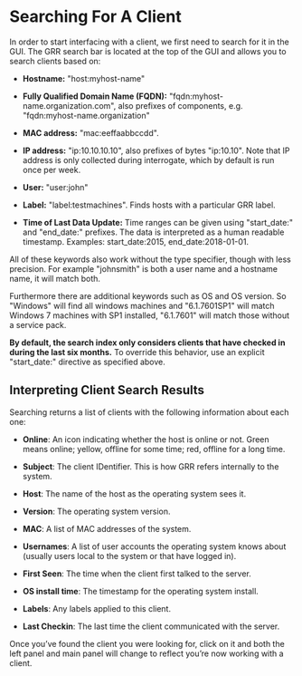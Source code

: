 # Searching For A Client

In order to start interfacing with a client, we first need to search for
it in the GUI. The GRR search bar is located at the top of the GUI and
allows you to search clients based on:

  - **Hostname:** "host:myhost-name"

  - **Fully Qualified Domain Name (FQDN):**
    "fqdn:myhost-name.organization.com", also prefixes of components,
    e.g. "fqdn:myhost-name.organization"

  - **MAC address:** "mac:eeffaabbccdd".

  - **IP address:** "ip:10.10.10.10", also prefixes of bytes "ip:10.10".
    Note that IP address is only collected during interrogate, which by
    default is run once per week.

  - **User:** "user:john"

  - **Label:** "label:testmachines". Finds hosts with a particular GRR
    label.

  - **Time of Last Data Update:** Time ranges can be given using
    "start\_date:" and "end\_date:" prefixes. The data is interpreted as
    a human readable timestamp. Examples: start\_date:2015,
    end\_date:2018-01-01.

All of these keywords also work without the type specifier, though with
less precision. For example "johnsmith" is both a user name and a
hostname name, it will match both.

Furthermore there are additional keywords such as OS and OS version. So
"Windows" will find all windows machines and "6.1.7601SP1" will match
Windows 7 machines with SP1 installed, "6.1.7601" will match those
without a service pack.

**By default, the search index only considers clients that have checked
in during the last six months.** To override this behavior, use an
explicit "start\_date:" directive as specified above.

## Interpreting Client Search Results

Searching returns a list of clients with the following information about
each one:

  - **Online**: An icon indicating whether the host is online or not.
    Green means online; yellow, offline for some time; red, offline for
    a long time.

  - **Subject**: The client IDentifier. This is how GRR refers
    internally to the system.

  - **Host**: The name of the host as the operating system sees it.

  - **Version**: The operating system version.

  - **MAC**: A list of MAC addresses of the system.

  - **Usernames**: A list of user accounts the operating system knows
    about (usually users local to the system or that have logged in).

  - **First Seen**: The time when the client first talked to the server.

  - **OS install time**: The timestamp for the operating system install.

  - **Labels**: Any labels applied to this client.

  - **Last Checkin**: The last time the client communicated with the
    server.

Once you’ve found the client you were looking for, click on it and both
the left panel and main panel will change to reflect you’re now working
with a client.

